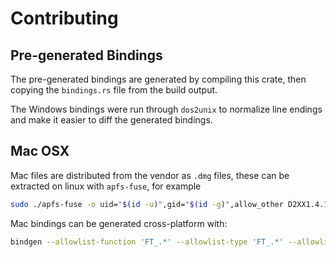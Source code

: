 # Contributing

## Pre-generated Bindings

The pre-generated bindings are generated by compiling this crate,
then copying the `bindings.rs` file from the build output.

The Windows bindings were run through `dos2unix` to normalize line endings
and make it easier to diff the generated bindings.

## Mac OSX

Mac files are distributed from the vendor as `.dmg` files, these can be
extracted on linux with `apfs-fuse`, for example

```bash
sudo ./apfs-fuse -o uid="$(id -u)",gid="$(id -g)",allow_other D2XX1.4.16.dmg d2xx
```

Mac bindings can be generated cross-platform with:

```bash
bindgen --allowlist-function 'FT_.*' --allowlist-type 'FT_.*' --allowlist-var 'FT_.*' vendor/macos/ftd2xx.h > src/bindings_macos_x64.rs
```
